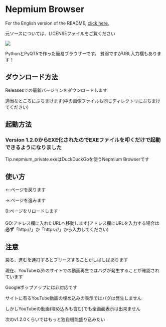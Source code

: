 # Nepmium Browser
For the English version of the README, [click here.](README_EN.md)

元ソースについては、LICENSEファイルをご覧ください

<img src="https://cdn.discordapp.com/attachments/967750417104642048/997995323085553724/unknown.png">

PythonとPyQT5で作った簡易ブラウザーです。
貧弱ですがURL入力欄もあります！

## ダウンロード方法

Releasesでの最新バージョンをダウンロードします

適当なところにぶちまけます(中の画像ファイルも同じディレクトリにぶちまけてください)

## 起動方法

### Version 1.2.0からEXE化されたのでEXEファイルを叩くだけで起動できるようになりました

Tip.nepmium_private.exeはDuckDuckGoを使うNepmium Browserです

## 使い方

←:ページを戻ります

→:ページを進みます

🔃:ページをリロードします

GO:アドレス欄に入れたURLへ移動します(アドレス欄にURLを入力する場合は**必ず**「http://」か「https://」から入力してください)

## 注意

戻る、進むを連打するとフリーズすることがしばしばあります

現在、YouTube以外のサイトでの動画再生ではバグが発生することが確認されています

Googleポップアップには非対応です

サイトに有るYouTube動画の埋め込みの表示ではバグは発生しません

しかしYouTubeの動画(埋め込みも含む)でも全画面表示は出来ません

次のv1.2.0くらいではもっと独自機能盛り込みたい
